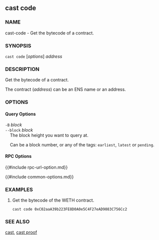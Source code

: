 ## cast code

### NAME

cast-code - Get the bytecode of a contract.

### SYNOPSIS

``cast code`` [*options*] *address*

### DESCRIPTION

Get the bytecode of a contract.

The contract (*address*) can be an ENS name or an address.

### OPTIONS

#### Query Options

`-B` *block*  
`--block` *block*  
&nbsp;&nbsp;&nbsp;&nbsp;The block height you want to query at.

&nbsp;&nbsp;&nbsp;&nbsp;Can be a block number, or any of the tags: `earliest`, `latest` or `pending`.

#### RPC Options

{{#include rpc-url-option.md}}

{{#include common-options.md}}

### EXAMPLES

1. Get the bytecode of the WETH contract.

       cast code 0xC02aaA39b223FE8D0A0e5C4F27eAD9083C756Cc2

### SEE ALSO

[cast](./cast.md), [cast proof](./cast-proof.md)
